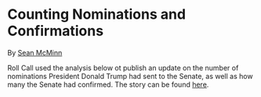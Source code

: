 # Counting Nominations and Confirmations

By [Sean McMinn](http://www.github.com/shmcminn)

Roll Call used the analysis below ot publish an update on the number of nominations President Donald Trump had sent to the Senate, as well as how many the Senate had confirmed. The story can be found [here](http://www.rollcall.com/news/politics/as-trump-sends-more-nominees-to-senate-a-backlog-is-starting-to-grow).